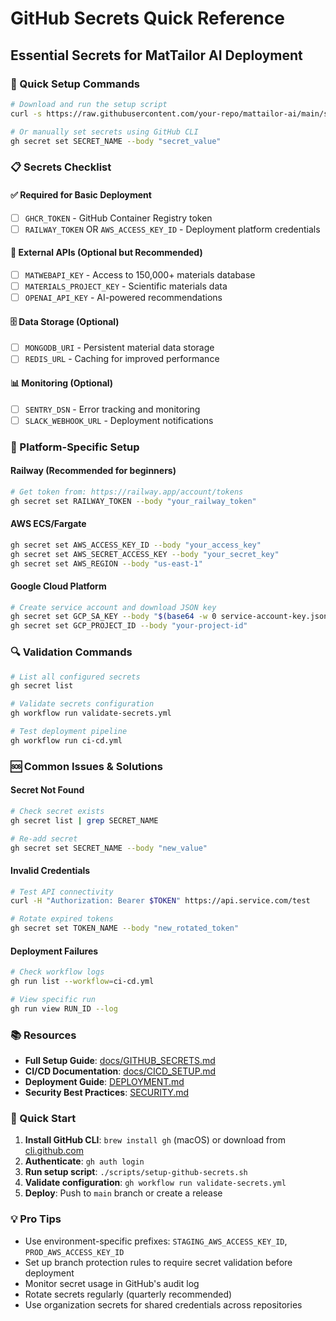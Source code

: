 # GitHub Secrets Quick Reference

## Essential Secrets for MatTailor AI Deployment

### 🚀 Quick Setup Commands

```bash
# Download and run the setup script
curl -s https://raw.githubusercontent.com/your-repo/mattailor-ai/main/scripts/setup-github-secrets.sh | bash

# Or manually set secrets using GitHub CLI
gh secret set SECRET_NAME --body "secret_value"
```

### 📋 Secrets Checklist

#### ✅ Required for Basic Deployment
- [ ] `GHCR_TOKEN` - GitHub Container Registry token
- [ ] `RAILWAY_TOKEN` OR `AWS_ACCESS_KEY_ID` - Deployment platform credentials

#### 🔧 External APIs (Optional but Recommended)
- [ ] `MATWEBAPI_KEY` - Access to 150,000+ materials database
- [ ] `MATERIALS_PROJECT_KEY` - Scientific materials data
- [ ] `OPENAI_API_KEY` - AI-powered recommendations

#### 🗄️ Data Storage (Optional)
- [ ] `MONGODB_URI` - Persistent material data storage
- [ ] `REDIS_URL` - Caching for improved performance

#### 📊 Monitoring (Optional)
- [ ] `SENTRY_DSN` - Error tracking and monitoring
- [ ] `SLACK_WEBHOOK_URL` - Deployment notifications

### 🎯 Platform-Specific Setup

#### Railway (Recommended for beginners)
```bash
# Get token from: https://railway.app/account/tokens
gh secret set RAILWAY_TOKEN --body "your_railway_token"
```

#### AWS ECS/Fargate
```bash
gh secret set AWS_ACCESS_KEY_ID --body "your_access_key"
gh secret set AWS_SECRET_ACCESS_KEY --body "your_secret_key"
gh secret set AWS_REGION --body "us-east-1"
```

#### Google Cloud Platform
```bash
# Create service account and download JSON key
gh secret set GCP_SA_KEY --body "$(base64 -w 0 service-account-key.json)"
gh secret set GCP_PROJECT_ID --body "your-project-id"
```

### 🔍 Validation Commands

```bash
# List all configured secrets
gh secret list

# Validate secrets configuration
gh workflow run validate-secrets.yml

# Test deployment pipeline
gh workflow run ci-cd.yml
```

### 🆘 Common Issues & Solutions

#### Secret Not Found
```bash
# Check secret exists
gh secret list | grep SECRET_NAME

# Re-add secret
gh secret set SECRET_NAME --body "new_value"
```

#### Invalid Credentials
```bash
# Test API connectivity
curl -H "Authorization: Bearer $TOKEN" https://api.service.com/test

# Rotate expired tokens
gh secret set TOKEN_NAME --body "new_rotated_token"
```

#### Deployment Failures
```bash
# Check workflow logs
gh run list --workflow=ci-cd.yml

# View specific run
gh run view RUN_ID --log
```

### 📚 Resources

- **Full Setup Guide**: [docs/GITHUB_SECRETS.md](./GITHUB_SECRETS.md)
- **CI/CD Documentation**: [docs/CICD_SETUP.md](./CICD_SETUP.md)
- **Deployment Guide**: [DEPLOYMENT.md](../DEPLOYMENT.md)
- **Security Best Practices**: [SECURITY.md](../SECURITY.md)

### 🎉 Quick Start

1. **Install GitHub CLI**: `brew install gh` (macOS) or download from [cli.github.com](https://cli.github.com)
2. **Authenticate**: `gh auth login`
3. **Run setup script**: `./scripts/setup-github-secrets.sh`
4. **Validate configuration**: `gh workflow run validate-secrets.yml`
5. **Deploy**: Push to `main` branch or create a release

### 💡 Pro Tips

- Use environment-specific prefixes: `STAGING_AWS_ACCESS_KEY_ID`, `PROD_AWS_ACCESS_KEY_ID`
- Set up branch protection rules to require secret validation before deployment
- Monitor secret usage in GitHub's audit log
- Rotate secrets regularly (quarterly recommended)
- Use organization secrets for shared credentials across repositories